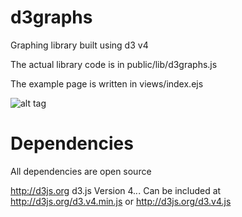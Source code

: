 # d3graphs

Graphing library built using d3 v4

The actual library code is in public/lib/d3graphs.js

The example page is written in views/index.ejs

![alt tag](https://s31.postimg.org/ir2upw9e3/screenshot.png)

# Dependencies

All dependencies are open source

http://d3js.org
d3.js Version 4.*.*.
Can be included at http://d3js.org/d3.v4.min.js or http://d3js.org/d3.v4.js
